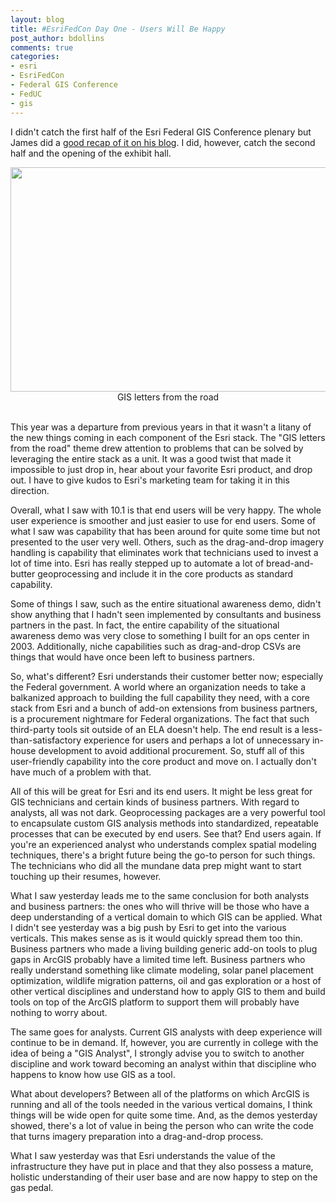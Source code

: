 ```yaml
---
layout: blog
title: #EsriFedCon Day One - Users Will Be Happy
post_author: bdollins
comments: true
categories:
- esri
- EsriFedCon
- Federal GIS Conference
- FedUC
- gis
---
```


I didn't catch the first half of the Esri Federal GIS Conference plenary but James did a <a href="http://www.spatiallyadjusted.com/2012/02/22/the-esri-federal-gis-conference-plenary/" target="_blank">good recap of it on his blog</a>. I did, however, catch the second half and the opening of the exhibit hall.

<div style="text-align:center;"><a href="http://geobabble.files.wordpress.com/2012/02/feduc2.png"><img alt="" class="size-full wp-image-2499" height="359" src="http://geobabble.files.wordpress.com/2012/02/feduc2.png" title="feduc2" width="640" /></a><div style="text-align:center;font-size: 14px;">GIS letters from the road<br/><br/></div></div>

This year was a departure from previous years in that it wasn't a litany of the new things coming in each component of the Esri stack. The "GIS letters from the road" theme drew attention to problems that can be solved by leveraging the entire stack as a unit. It was a good twist that made it impossible to just drop in, hear about your favorite Esri product, and drop out. I have to give kudos to Esri's marketing team for taking it in this direction. <!--more-->

Overall, what I saw with 10.1 is that end users will be very happy. The whole user experience is smoother and just easier to use for end users. Some of what I saw was capability that has been around for quite some time but not presented to the user very well. Others, such as the drag-and-drop imagery handling is capability that eliminates work that technicians used to invest a lot of time into. Esri has really stepped up to automate a lot of bread-and-butter geoprocessing and include it in the core products as standard capability.

Some of things I saw, such as the entire situational awareness demo, didn't show anything that I hadn't seen implemented by consultants and business partners in the past. In fact, the entire capability of the situational awareness demo was very close to something I built for an ops center in 2003. Additionally, niche capabilities such as drag-and-drop CSVs are things that would have once been left to business partners.

So, what's different? Esri understands their customer better now; especially the Federal government. A world where an organization needs to take a balkanized approach to building the full capability they need, with a core stack from Esri and a bunch of add-on extensions from business partners, is a procurement nightmare for Federal organizations. The fact that such third-party tools sit outside of an ELA doesn't help. The end result is a less-than-satisfactory experience for users and perhaps a lot of unnecessary in-house development to avoid additional procurement. So, stuff all of this user-friendly capability into the core product and move on. I actually don't have much of a problem with that.

All of this will be great for Esri and its end users. It might be less great for GIS technicians and certain kinds of business partners. With regard to analysts, all was not dark. Geoprocessing packages are a very powerful tool to encapsulate custom GIS analysis methods into standardized, repeatable processes that can be executed by end users. See that? End users again. If you're an experienced analyst who understands complex spatial modeling techniques, there's a bright future being the go-to person for such things. The technicians who did all the mundane data prep might want to start touching up their resumes, however.

What I saw yesterday leads me to the same conclusion for both analysts and business partners: the ones who will thrive will be those who have a deep understanding of a vertical domain to which GIS can be applied. What I didn't see yesterday was a big push by Esri to get into the various verticals. This makes sense as is it would quickly spread them too thin. Business partners who made a living building generic add-on tools to plug gaps in ArcGIS probably have a limited time left. Business partners who really understand something like climate modeling, solar panel placement optimization, wildlife migration patterns, oil and gas exploration or a host of other vertical disciplines and understand how to apply GIS to them and build tools on top of the ArcGIS platform to support them will probably have nothing to worry about.

The same goes for analysts. Current GIS analysts with deep experience will continue to be in demand. If, however, you are currently in college with the idea of being a "GIS Analyst", I strongly advise you to switch to another discipline and work toward becoming an analyst within that discipline who happens to know how use GIS as a tool.

What about developers? Between all of the platforms on which ArcGIS is running and all of the tools needed in the various vertical domains, I think things will be wide open for quite some time. And, as the demos yesterday showed, there's a lot of value in being the person who can write the code that turns imagery preparation into a drag-and-drop process.

What I saw yesterday was that Esri understands the value of the infrastructure they have put in place and that they also possess a mature, holistic understanding of their user base and are now happy to step on the gas pedal.